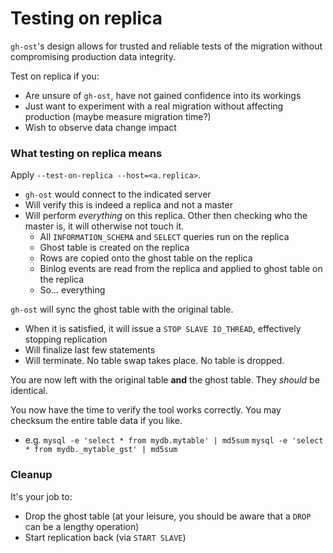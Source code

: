 # Testing on replica

`gh-ost`'s design allows for trusted and reliable tests of the migration without compromising production data integrity.

Test on replica if you:
- Are unsure of `gh-ost`, have not gained confidence into its workings
- Just want to experiment with a real migration without affecting production (maybe measure migration time?)
- Wish to observe data change impact

### What testing on replica means

Apply `--test-on-replica --host=<a.replica>`.
- `gh-ost` would connect to the indicated server
- Will verify this is indeed a replica and not a master
- Will perform _everything_ on this replica. Other then checking who the master is, it will otherwise not touch it.
  - All `INFORMATION_SCHEMA` and `SELECT` queries run on the replica
  - Ghost table is created on the replica
  - Rows are copied onto the ghost table on the replica
  - Binlog events are read from the replica and applied to ghost table on the replica
  - So... everything

`gh-ost` will sync the ghost table with the original table.
- When it is satisfied, it will issue a `STOP SLAVE IO_THREAD`, effectively stopping replication
- Will finalize last few statements
- Will terminate. No table swap takes place. No table is dropped.

You are now left with the original table **and** the ghost table. They _should_ be identical.

You now have the time to verify the tool works correctly. You may checksum the entire table data if you like.
- e.g.
`mysql -e 'select * from mydb.mytable' | md5sum`
`mysql -e 'select * from mydb._mytable_gst' | md5sum`

### Cleanup

It's your job to:
- Drop the ghost table (at your leisure, you should be aware that a `DROP` can be a lengthy operation)
- Start replication back (via `START SLAVE`)

